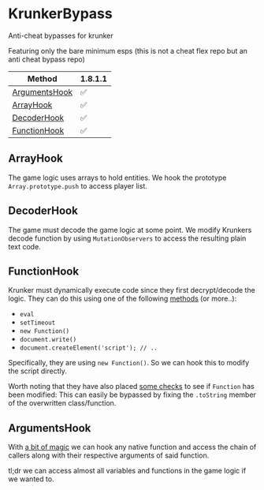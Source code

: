 # KrunkerBypass
Anti-cheat bypasses for krunker

Featuring only the bare minimum esps (this is not a cheat flex repo but an anti cheat bypass repo)

| Method | 1.8.1.1 |
| --- | --- |
| [ArgumentsHook](https://github.com/hrt/KrunkerBypass/tree/master/ArgumentsHook) |  ✅  |
| [ArrayHook](https://github.com/hrt/KrunkerBypass/tree/master/ArrayHook) |  ✅  |
| [DecoderHook](https://github.com/hrt/KrunkerBypass/tree/master/DecoderHook) |  ✅  |
| [FunctionHook](https://github.com/hrt/KrunkerBypass/tree/master/FunctionHook) |  ✅  |


## ArrayHook
The game logic uses arrays to hold entities. We hook the prototype `Array.prototype.push` to access player list.

## DecoderHook
The game must decode the game logic at some point. We modify Krunkers decode function by using `MutationObservers` to access the resulting plain text code.

## FunctionHook
Krunker must dynamically execute code since they first decrypt/decode the logic. They can do this using one of the following [methods](https://www.everythingfrontend.com/posts/studying-javascript-eval.html) (or more..):
* `eval`
* `setTimeout`
* `new Function()`
* `document.write()`
* `document.createElement('script'); // ..`

Specifically, they are using `new Function()`. So we can hook this to modify the script directly.

Worth noting that they have also placed [some checks](https://github.com/hrt/AnticheatJS#function-modification-detection) to see if `Function` has been modified: This can easily be bypassed by fixing the `.toString` member of the overwritten class/function.

## ArgumentsHook
With [a bit of magic](https://github.com/hrt/KrunkerBypass/tree/master/ArgumentsHook/esp.js) we can hook any native function and access the chain of callers along with their respective arguments of said function.

tl;dr we can access almost all variables and functions in the game logic if we wanted to.
